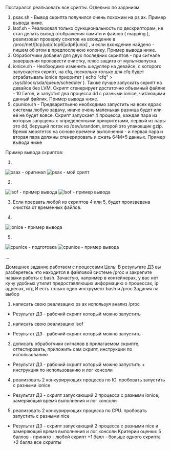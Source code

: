 Постарался реальзовать все срипты. Отдельно по заданиям:
1) psax.sh - Вывод скрипта получился очень похожим на ps ax. Пример вывода ниже.
2) lsof.sh - Реализовал только функциональность по дескрипторам, не стал делать вывод отображения памяти и файлов ( mapping ), реализовал проверку сокетов на вхождение в /proc/net/[tcp|udp|tcp6|udp6|unix] , и если вхождение найдено - пишем об этом в предпосленюю колонку. Пример вывода ниже.
3) Обработчики добавил для двух последних скриптов - при сигнале завершения произвести очистку, плюс защита от мультизапуска.
4) ionice.sh - Необходимо изменить шедуллер на девайсе, с которого запускается скрипт, на cfq, поскольку только для cfq будет отрабатывать ionice приоритет ( echo "cfq" > /sys/block/sda/queue/scheduler ). Также лучше запускать скрипт на девайсе без LVM. Cкрипт сгенерирует достаточно объемный файлик - 10 Гигов, и запустит два процесса dd с разными ionice, читающими данный файлик. Пример вывода ниже.
5) сpunice.sh - Предваритльено необходимо запустить на всех ядрах системы любую задачу, иначе очень маленькая разница будет или её не будет вовсе. Скрипт запускает 4 процесса, каждая пара из которых запущены с определенными приоритетами, первый из пары это dd, берущий поток из /dev/urandom, второй это упаковщик gzip. Время мерятется на основе времени выполнения - и первая пара и вторая пара должны сгенерировать  и сжать 64M*5 данных. Пример вывода ниже


Пример вывода скриптов: 

1)

![psax - оригинал](https://raw.githubusercontent.com/perhamm/otus-linux/master/Ex05/psax1.PNG)
![psax - мой срипт](https://raw.githubusercontent.com/perhamm/otus-linux/master/Ex05/psax2.PNG)

2)

![lsof - пример вывода](https://raw.githubusercontent.com/perhamm/otus-linux/master/Ex05/lsof_part1.PNG)
![lsof - пример вывода](https://raw.githubusercontent.com/perhamm/otus-linux/master/Ex05/lsof_part2.PNG)

3)  Если прервать любой из скриптов 4 или 5, будет произведена очистка от временных файлов.

4)

![ionice - пример вывода](https://raw.githubusercontent.com/perhamm/otus-linux/master/Ex05/ionice.PNG)

5)

![cpunice - подготовка](https://raw.githubusercontent.com/perhamm/otus-linux/master/Ex05/cpu_prepare.PNG)
![cpunice - пример вывода](https://raw.githubusercontent.com/perhamm/otus-linux/master/Ex05/cpu_rez.PNG)

...

Домашнее задание
работаем с процессами
Цель: В результате ДЗ вы разберетесь что находится в файловой системе /proc и закрепите навыки работы с bash. Зачастую, например в контейнерах, у вас нет кучу удобных утилит предоставляющих информацию о процессах, ip адресах, итд И есть только один инструмент bash и /proc
Задания на выбор
1) написать свою реализацию ps ax используя анализ /proc
- Результат ДЗ - рабочий скрипт который можно запустить
2) написать свою реализацию lsof
- Результат ДЗ - рабочий скрипт который можно запустить
3) дописать обработчики сигналов в прилагаемом скрипте, оттестировать, приложить сам скрипт, инструкции по использованию
- Результат ДЗ - рабочий скрипт который можно запустить + инструкция по использованию и лог консоли
4) реализовать 2 конкурирующих процесса по IO. пробовать запустить с разными ionice
- Результат ДЗ - скрипт запускающий 2 процесса с разными ionice, замеряющий время выполнения и лог консоли
5) реализовать 2 конкурирующих процесса по CPU. пробовать запустить с разными nice
- Результат ДЗ - скрипт запускающий 2 процесса с разными nice и замеряющий время выполнения и лог консоли
Критерии оценки: 5 баллов - принято - любой скрипт
+1 балл - больше одного скрипта
+2 балла все скрипты
